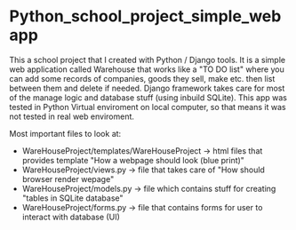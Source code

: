 # Python_school_project_simple_webapp

This a school project that I created with Python / Django tools. 
It is a simple web application called Warehouse that works like a "TO DO list" where you can add some records of companies, goods they sell, make etc. then list between them and delete if needed.
Django framework takes care for most of the manage logic and database stuff (using inbuild SQLite).
This app was tested in Python Virtual enviroment on local computer, so that means it was not tested in real web enviroment.



Most important files to look at:
- WareHouseProject/templates/WareHouseProject -> html files that provides template "How a webpage should look (blue print)"
- WareHouseProject/views.py -> file that takes care of "How should browser render wepage"
- WareHouseProject/models.py -> file which contains stuff for creating "tables in SQLite database"
- WareHouseProject/forms.py -> file that contains forms for user to interact with database (UI)

